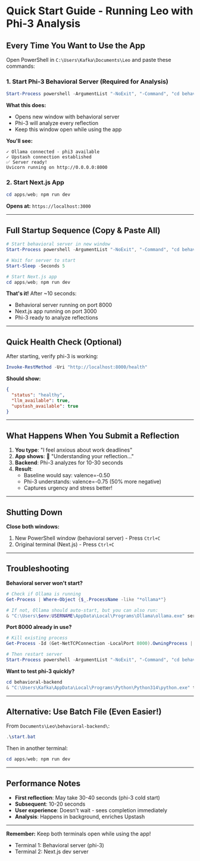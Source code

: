 # Quick Start Guide - Running Leo with Phi-3 Analysis

## Every Time You Want to Use the App

Open PowerShell in `C:\Users\Kafka\Documents\Leo` and paste these commands:

### 1. Start Phi-3 Behavioral Server (Required for Analysis)
```powershell
Start-Process powershell -ArgumentList "-NoExit", "-Command", "cd behavioral-backend; & 'C:\Users\Kafka\AppData\Local\Programs\Python\Python314\python.exe' server.py"
```

**What this does:**
- Opens new window with behavioral server
- Phi-3 will analyze every reflection
- Keep this window open while using the app

**You'll see:**
```
✓ Ollama connected - phi3 available
✓ Upstash connection established
✅ Server ready!
Uvicorn running on http://0.0.0.0:8000
```

### 2. Start Next.js App
```powershell
cd apps/web; npm run dev
```

**Opens at:** `https://localhost:3000`

---

## Full Startup Sequence (Copy & Paste All)

```powershell
# Start behavioral server in new window
Start-Process powershell -ArgumentList "-NoExit", "-Command", "cd behavioral-backend; & 'C:\Users\Kafka\AppData\Local\Programs\Python\Python314\python.exe' server.py"

# Wait for server to start
Start-Sleep -Seconds 5

# Start Next.js app
cd apps/web; npm run dev
```

**That's it!** After ~10 seconds:
- Behavioral server running on port 8000
- Next.js app running on port 3000
- Phi-3 ready to analyze reflections

---

## Quick Health Check (Optional)

After starting, verify phi-3 is working:
```powershell
Invoke-RestMethod -Uri "http://localhost:8000/health"
```

**Should show:**
```json
{
  "status": "healthy",
  "llm_available": true,
  "upstash_available": true
}
```

---

## What Happens When You Submit a Reflection

1. **You type**: "I feel anxious about work deadlines"
2. **App shows**: 🧠 "Understanding your reflection..."
3. **Backend**: Phi-3 analyzes for 10-30 seconds
4. **Result**: 
   - Baseline would say: valence=-0.50
   - Phi-3 understands: valence=-0.75 (50% more negative)
   - Captures urgency and stress better!

---

## Shutting Down

**Close both windows:**
1. New PowerShell window (behavioral server) - Press `Ctrl+C`
2. Original terminal (Next.js) - Press `Ctrl+C`

---

## Troubleshooting

**Behavioral server won't start?**
```powershell
# Check if Ollama is running
Get-Process | Where-Object {$_.ProcessName -like "*ollama*"}

# If not, Ollama should auto-start, but you can also run:
& "C:\Users\$env:USERNAME\AppData\Local\Programs\Ollama\ollama.exe" serve
```

**Port 8000 already in use?**
```powershell
# Kill existing process
Get-Process -Id (Get-NetTCPConnection -LocalPort 8000).OwningProcess | Stop-Process -Force

# Then restart server
Start-Process powershell -ArgumentList "-NoExit", "-Command", "cd behavioral-backend; & 'C:\Users\Kafka\AppData\Local\Programs\Python\Python314\python.exe' server.py"
```

**Want to test phi-3 quickly?**
```powershell
cd behavioral-backend
& "C:\Users\Kafka\AppData\Local\Programs\Python\Python314\python.exe" test_integration.py
```

---

## Alternative: Use Batch File (Even Easier!)

From `Documents\Leo\behavioral-backend\`:
```powershell
.\start.bat
```

Then in another terminal:
```powershell
cd apps/web; npm run dev
```

---

## Performance Notes

- **First reflection**: May take 30-40 seconds (phi-3 cold start)
- **Subsequent**: 10-20 seconds
- **User experience**: Doesn't wait - sees completion immediately
- **Analysis**: Happens in background, enriches Upstash

---

**Remember:** Keep both terminals open while using the app!
- Terminal 1: Behavioral server (phi-3)
- Terminal 2: Next.js dev server

